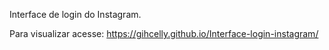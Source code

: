 Interface de login do Instagram.

Para visualizar acesse: https://gihcelly.github.io/Interface-login-instagram/